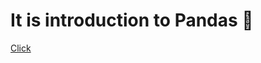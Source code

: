 # It is introduction to Pandas 🐼
[Click](https://skillbox.ru/media/code/rabotaem-s-pandas-osnovnye-ponyatiya-i-realnye-dannye/)
